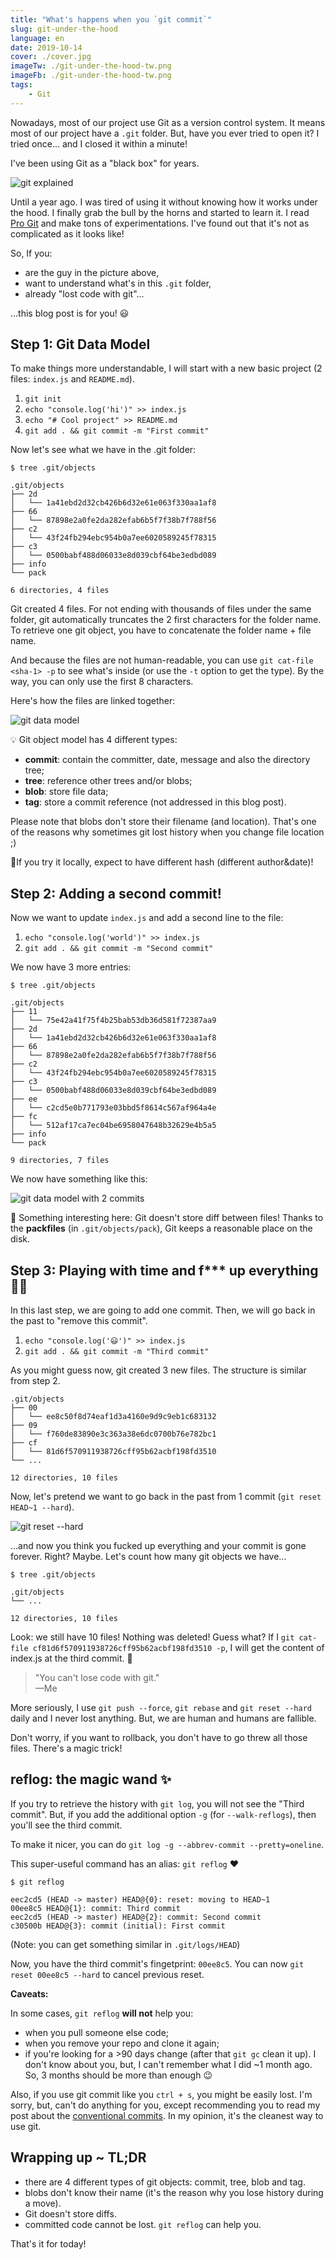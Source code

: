 ```yaml
---
title: "What's happens when you `git commit`"
slug: git-under-the-hood
language: en
date: 2019-10-14
cover: ./cover.jpg
imageTw: ./git-under-the-hood-tw.png
imageFb: ./git-under-the-hood-tw.png
tags: 
    - Git
---
```


Nowadays, most of our project use Git as a version control system. It means most of our project have a `.git` folder. But, have you ever tried to open it?
I tried once... and I closed it within a minute!

I've been using Git as a "black box" for years.

![git explained](./git-explained.png)

Until a year ago. I was tired of using it without knowing how it works under the hood. I finally grab the bull by the horns and started to learn it. I read [Pro Git](https://git-scm.com/book/en/v2) and make tons of experimentations. I've found out that it's not as complicated as it looks like!

So, If you:
* are the guy in the picture above,
* want to understand what's in this `.git` folder,
* already "lost code with git"...

...this blog post is for you! 😃


## Step 1: Git Data Model

To make things more understandable, I will start with a new basic project (2 files: `index.js` and `README.md`).

1. `git init`
2. `echo "console.log('hi')" >> index.js`
3. `echo "# Cool project" >> README.md`
4. `git add . && git commit -m "First commit"`

Now let's see what we have in the .git folder:

```
$ tree .git/objects

.git/objects
├── 2d
│   └── 1a41ebd2d32cb426b6d32e61e063f330aa1af8
├── 66
│   └── 87898e2a0fe2da282efab6b5f7f38b7f788f56
├── c2
│   └── 43f24fb294ebc954b0a7ee6020589245f78315
├── c3
│   └── 0500babf488d06033e8d039cbf64be3edbd089
├── info
└── pack

6 directories, 4 files
```

Git created 4 files. For not ending with thousands of files under the same folder, git automatically truncates the 2 first characters for the folder name. To retrieve one git object, you have to concatenate the folder name + file name.

And because the files are not human-readable, you can use `git cat-file <sha-1> -p` to see what's inside (or use the `-t` option to get the type). By the way, you can only use the first 8 characters.

Here's how the files are linked together:

![git data model](./git-data-model.png)

💡 Git object model has 4 different types: 
* **commit**: contain the committer, date, message and also the directory tree;
* **tree**: reference other trees and/or blobs;
* **blob**: store file data; 
* **tag**: store a commit reference (not addressed in this blog post).

Please note that blobs don't store their filename (and location). That's one of the reasons why sometimes git lost history when you change file location ;)

🤔If you try it locally, expect to have different hash (different author&date)!

## Step 2: Adding a second commit!

Now we want to update `index.js` and add a second line to the file:

1. `echo "console.log('world')" >> index.js`
2. `git add . && git commit -m "Second commit"`

We now have 3 more entries:

```html{4,5,14,15,16,17}
$ tree .git/objects

.git/objects
├── 11
│   └── 75e42a41f75f4b25bab53db36d581f72387aa9
├── 2d
│   └── 1a41ebd2d32cb426b6d32e61e063f330aa1af8
├── 66
│   └── 87898e2a0fe2da282efab6b5f7f38b7f788f56
├── c2
│   └── 43f24fb294ebc954b0a7ee6020589245f78315
├── c3
│   └── 0500babf488d06033e8d039cbf64be3edbd089
├── ee
│   └── c2cd5e0b771793e03bbd5f8614c567af964a4e
├── fc
│   └── 512af17ca7ec04be6958047648b32629e4b5a5
├── info
└── pack

9 directories, 7 files
```

We now have something like this:

![git data model with 2 commits](./git-data-model-2.png)

👀 Something interesting here: Git doesn't store diff between files! Thanks to the **packfiles** (in `.git/objects/pack`), Git keeps a reasonable place on the disk.


## Step 3: Playing with time and f*** up everything 🤦‍♂️

In this last step, we are going to add one commit. Then, we will go back in the past to "remove this commit".

1. `echo "console.log('😃')" >> index.js`
2. `git add . && git commit -m "Third commit"`

As you might guess now, git created 3 new files. The structure is similar from step 2.

```
.git/objects
├── 00
│   └── ee8c50f8d74eaf1d3a4160e9d9c9eb1c683132
├── 09
│   └── f760de83890e3c363a38e6dc0700b76e782bc1
├── cf
│   └── 81d6f570911938726cff95b62acbf198fd3510
└── ...

12 directories, 10 files
```

Now, let's pretend we want to go back in the past from 1 commit (`git reset HEAD~1 --hard`).

![git reset --hard](./hard-reset.png)

...and now you think you fucked up everything and your commit is gone forever. Right?
Maybe. Let's count how many git objects we have...

```
$ tree .git/objects

.git/objects
└── ...

12 directories, 10 files
```

Look: we still have 10 files! Nothing was deleted! Guess what? If I `git cat-file cf81d6f570911938726cff95b62acbf198fd3510 -p`, I will get the content of index.js at the third commit. 🎉

> "You can't lose code with git."  
> —Me

More seriously, I use `git push --force`, `git rebase` and `git reset --hard` daily and I never lost anything. But, we are human and humans are fallible.

Don't worry, if you want to rollback, you don't have to go threw all those files. There's a magic trick!

## reflog: the magic wand ✨

If you try to retrieve the history with `git log`, you will not see the "Third commit". But, if you add the additional option `-g` (for `--walk-reflogs`), then you'll see the third commit. 

To make it nicer, you can do `git log -g --abbrev-commit --pretty=oneline`.


This super-useful command has an alias: `git reflog` ❤️

```
$ git reflog

eec2cd5 (HEAD -> master) HEAD@{0}: reset: moving to HEAD~1
00ee8c5 HEAD@{1}: commit: Third commit
eec2cd5 (HEAD -> master) HEAD@{2}: commit: Second commit
c30500b HEAD@{3}: commit (initial): First commit
```
(Note: you can get something similar in `.git/logs/HEAD`)

Now, you have the third commit's fingetprint: `00ee8c5`. You can now `git reset 00ee8c5 --hard` to cancel previous reset.

**Caveats:**

In some cases, `git reflog` __will not__ help you:

* when you pull someone else code;
* when you remove your repo and clone it again;
* if you're looking for a >90 days change (after that `git gc` clean it up). I don't know about you, but, I can't remember what I did ~1 month ago. So, 3 months should be more than enough 😉

Also, if you use git commit like you `ctrl + s`, you might be easily lost. I'm sorry, but, can't do anything for you, except recommending you to read my post about the [conventional commits](https://www.maxpou.fr/git-conventional-commits). In my opinion, it's the cleanest way to use git.


## Wrapping up ~ TL;DR

* there are 4 different types of git objects: commit, tree, blob and tag.
* blobs don't know their name (it's the reason why you lose history during a move).
* Git doesn't store diffs.
* committed code cannot be lost. `git reflog` can help you.

That's it for today!
